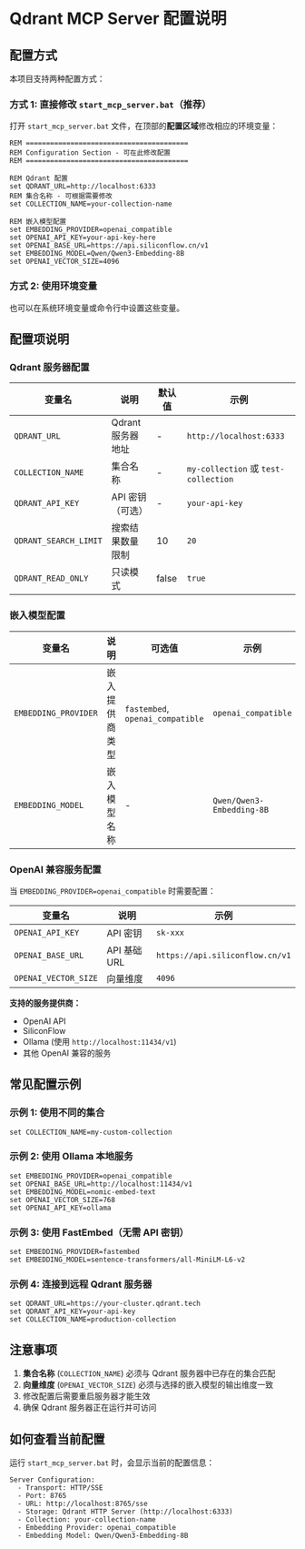 # Qdrant MCP Server 配置说明

## 配置方式

本项目支持两种配置方式：

### 方式 1: 直接修改 `start_mcp_server.bat`（推荐）

打开 `start_mcp_server.bat` 文件，在顶部的**配置区域**修改相应的环境变量：

```batch
REM ========================================
REM Configuration Section - 可在此修改配置
REM ========================================

REM Qdrant 配置
set QDRANT_URL=http://localhost:6333
REM 集合名称 - 可根据需要修改
set COLLECTION_NAME=your-collection-name

REM 嵌入模型配置
set EMBEDDING_PROVIDER=openai_compatible
set OPENAI_API_KEY=your-api-key-here
set OPENAI_BASE_URL=https://api.siliconflow.cn/v1
set EMBEDDING_MODEL=Qwen/Qwen3-Embedding-8B
set OPENAI_VECTOR_SIZE=4096
```

### 方式 2: 使用环境变量

也可以在系统环境变量或命令行中设置这些变量。

## 配置项说明

### Qdrant 服务器配置

| 变量名 | 说明 | 默认值 | 示例 |
|--------|------|--------|------|
| `QDRANT_URL` | Qdrant 服务器地址 | - | `http://localhost:6333` |
| `COLLECTION_NAME` | 集合名称 | - | `my-collection` 或 `test-collection` |
| `QDRANT_API_KEY` | API 密钥（可选） | - | `your-api-key` |
| `QDRANT_SEARCH_LIMIT` | 搜索结果数量限制 | 10 | `20` |
| `QDRANT_READ_ONLY` | 只读模式 | false | `true` |

### 嵌入模型配置

| 变量名 | 说明 | 可选值 | 示例 |
|--------|------|--------|------|
| `EMBEDDING_PROVIDER` | 嵌入提供商类型 | `fastembed`, `openai_compatible` | `openai_compatible` |
| `EMBEDDING_MODEL` | 嵌入模型名称 | - | `Qwen/Qwen3-Embedding-8B` |

### OpenAI 兼容服务配置

当 `EMBEDDING_PROVIDER=openai_compatible` 时需要配置：

| 变量名 | 说明 | 示例 |
|--------|------|------|
| `OPENAI_API_KEY` | API 密钥 | `sk-xxx` |
| `OPENAI_BASE_URL` | API 基础 URL | `https://api.siliconflow.cn/v1` |
| `OPENAI_VECTOR_SIZE` | 向量维度 | `4096` |

**支持的服务提供商：**
- OpenAI API
- SiliconFlow
- Ollama (使用 `http://localhost:11434/v1`)
- 其他 OpenAI 兼容的服务

## 常见配置示例

### 示例 1: 使用不同的集合

```batch
set COLLECTION_NAME=my-custom-collection
```

### 示例 2: 使用 Ollama 本地服务

```batch
set EMBEDDING_PROVIDER=openai_compatible
set OPENAI_BASE_URL=http://localhost:11434/v1
set EMBEDDING_MODEL=nomic-embed-text
set OPENAI_VECTOR_SIZE=768
set OPENAI_API_KEY=ollama
```

### 示例 3: 使用 FastEmbed（无需 API 密钥）

```batch
set EMBEDDING_PROVIDER=fastembed
set EMBEDDING_MODEL=sentence-transformers/all-MiniLM-L6-v2
```

### 示例 4: 连接到远程 Qdrant 服务器

```batch
set QDRANT_URL=https://your-cluster.qdrant.tech
set QDRANT_API_KEY=your-api-key
set COLLECTION_NAME=production-collection
```

## 注意事项

1. **集合名称** (`COLLECTION_NAME`) 必须与 Qdrant 服务器中已存在的集合匹配
2. **向量维度** (`OPENAI_VECTOR_SIZE`) 必须与选择的嵌入模型的输出维度一致
3. 修改配置后需要重启服务器才能生效
4. 确保 Qdrant 服务器正在运行并可访问

## 如何查看当前配置

运行 `start_mcp_server.bat` 时，会显示当前的配置信息：

```
Server Configuration:
  - Transport: HTTP/SSE
  - Port: 8765
  - URL: http://localhost:8765/sse
  - Storage: Qdrant HTTP Server (http://localhost:6333)
  - Collection: your-collection-name
  - Embedding Provider: openai_compatible
  - Embedding Model: Qwen/Qwen3-Embedding-8B
```


